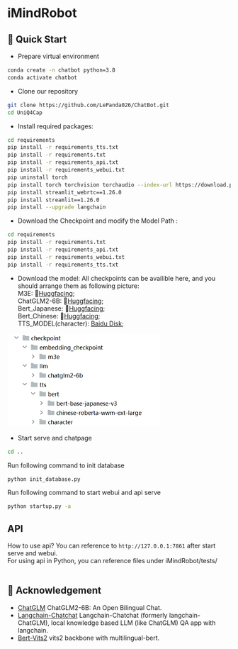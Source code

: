 # iMindRobot
## 🔧 Quick Start
* Prepare virtual environment
```bash
conda create -n chatbot python=3.8
conda activate chatbot
```

* Clone our repository
```bash
git clone https://github.com/LePanda026/ChatBot.git
cd UniQ4Cap
```

* Install required packages:
```bash
cd requirements
pip install -r requirements_tts.txt
pip install -r requirements.txt
pip install -r requirements_api.txt
pip install -r requirements_webui.txt
pip uninstall torch
pip install torch torchvision torchaudio --index-url https://download.pytorch.org/whl/cu118
pip install streamlit_webrtc==1.26.0
pip install streamlit==1.26.0
pip install --upgrade langchain
```

* Download the Checkpoint and modify the Model Path :
```bash
cd requirements  
pip install -r requirements.txt
pip install -r requirements_api.txt
pip install -r requirements_webui.txt
pip install -r requirements_tts.txt

```

* Download the model:
All checkpoints can be availible here, and you should arrange them as following picture:  
M3E: 🤗[Huggfacing](https://huggingface.co/moka-ai/m3e-base);  
ChatGLM2-6B: 🤗[Huggfacing](https://huggingface.co/THUDM/chatglm2-6b);  
Bert_Japanese: 🤗[Huggfacing](https://huggingface.co/tohoku-nlp/bert-base-japanese-v3);  
Bert_Chinese: 🤗[Huggfacing](https://huggingface.co/hfl/chinese-roberta-wwm-ext-large);  
TTS_MODEL(character): [Baidu Disk](https://pan.baidu.com/s/1-JsqKEBr2nl7VkhWFcOQgQ?pwd=void);  


<img src="https://github.com/LePanda026/iMindRobot/blob/main/checkpoint_arrangement.png" />  

* Start serve and chatpage
```bash
cd ..
```
Run following command to init database
```bash
python init_database.py
```
Run following command to start webui and api serve
```bash
python startup.py -a
```

## API
How to use api? You can reference to `http://127.0.0.1:7861` after start serve and webui.  
For using api in Python, you can reference files under iMindRobot/tests/  
<img scr="https://github.com/LePanda026/iMindRobot/blob/main/api_test.png">  


## 💖 Acknowledgement
* [ChatGLM](https://github.com/thudm/chatglm2-6b) ChatGLM2-6B: An Open Bilingual Chat.
* [Langchain-Chatchat](https://github.com/chatchat-space/Langchain-Chatchat) Langchain-Chatchat (formerly langchain-ChatGLM), local knowledge based LLM (like ChatGLM) QA app with langchain.
* [Bert-Vits2](https://github.com/fishaudio/Bert-VITS2) vits2 backbone with multilingual-bert.
